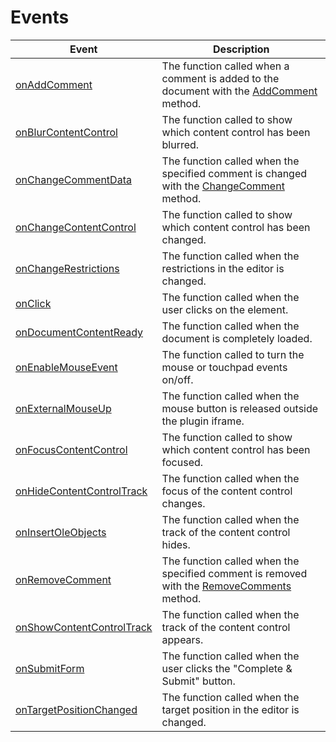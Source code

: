 # Events

| Event | Description |
| ----- | ----------- |
| [onAddComment](./onAddComment.md) | The function called when a comment is added to the document with the [AddComment](../../text-document-api/Methods/AddComment.md) method. |
| [onBlurContentControl](./onBlurContentControl.md) | The function called to show which content control has been blurred. |
| [onChangeCommentData](./onChangeCommentData.md) | The function called when the specified comment is changed with the [ChangeComment](../../text-document-api/Methods/ChangeComment.md) method. |
| [onChangeContentControl](./onChangeContentControl.md) | The function called to show which content control has been changed. |
| [onChangeRestrictions](./onChangeRestrictions.md) | The function called when the restrictions in the editor is changed. |
| [onClick](./onClick.md) | The function called when the user clicks on the element. |
| [onDocumentContentReady](./onDocumentContentReady.md) | The function called when the document is completely loaded. |
| [onEnableMouseEvent](./onEnableMouseEvent.md) | The function called to turn the mouse or touchpad events on/off. |
| [onExternalMouseUp](./onExternalMouseUp.md) | The function called when the mouse button is released outside the plugin iframe. |
| [onFocusContentControl](./onFocusContentControl.md) | The function called to show which content control has been focused. |
| [onHideContentControlTrack](./onHideContentControlTrack.md) | The function called when the focus of the content control changes. |
| [onInsertOleObjects](./onInsertOleObjects.md) | The function called when the track of the content control hides. |
| [onRemoveComment](./onRemoveComment.md) | The function called when the specified comment is removed with the [RemoveComments](../../text-document-api/Methods/RemoveComments.md) method. |
| [onShowContentControlTrack](./onShowContentControlTrack.md) | The function called when the track of the content control appears. |
| [onSubmitForm](./onSubmitForm.md) | The function called when the user clicks the "Complete & Submit" button. |
| [onTargetPositionChanged](./onTargetPositionChanged.md) | The function called when the target position in the editor is changed. |
